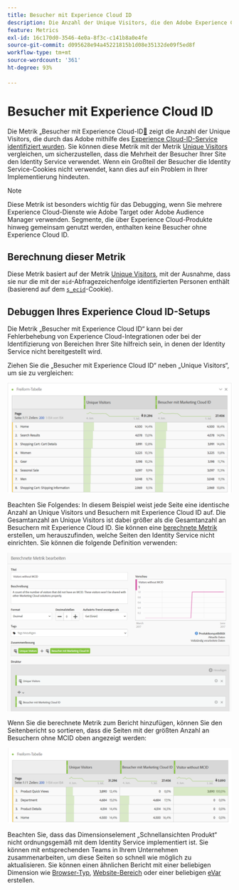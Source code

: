 ```yaml
---
title: Besucher mit Experience Cloud ID
description: Die Anzahl der Unique Visitors, die den Adobe Experience Cloud ID Service verwenden.
feature: Metrics
exl-id: 16c170d0-3546-4e0a-8f3c-c141b8a0e4fe
source-git-commit: d095628e94a45221815b1d08e35132de09f5ed8f
workflow-type: tm+mt
source-wordcount: '361'
ht-degree: 93%

---
```


# Besucher mit Experience Cloud ID

Die Metrik „Besucher mit Experience Cloud-ID[&#128279;](overview.md) zeigt die Anzahl der Unique Visitors, die durch das Adobe mithilfe des [Experience Cloud-ID-Service identifiziert wurden](https://experienceleague.adobe.com/docs/id-service/using/home.html?lang=de). Sie können diese Metrik mit der Metrik [Unique Visitors](unique-visitors.md) vergleichen, um sicherzustellen, dass die Mehrheit der Besucher Ihrer Site den Identity Service verwendet. Wenn ein Großteil der Besucher die Identity Service-Cookies nicht verwendet, kann dies auf ein Problem in Ihrer Implementierung hindeuten.

>[!NOTE]
>
>Diese Metrik ist besonders wichtig für das Debugging, wenn Sie mehrere Experience Cloud-Dienste wie Adobe Target oder Adobe Audience Manager verwenden. Segmente, die über Experience Cloud-Produkte hinweg gemeinsam genutzt werden, enthalten keine Besucher ohne Experience Cloud ID.

## Berechnung dieser Metrik

Diese Metrik basiert auf der Metrik [Unique Visitors](unique-visitors.md), mit der Ausnahme, dass sie nur die mit der `mid`-Abfragezeichenfolge identifizierten Personen enthält (basierend auf dem [`s_ecid`](https://experienceleague.adobe.com/docs/core-services/interface/ec-cookies/cookies-analytics.html?lang=de)-Cookie).

## Debuggen Ihres Experience Cloud ID-Setups

Die Metrik „Besucher mit Experience Cloud ID“ kann bei der Fehlerbehebung von Experience Cloud-Integrationen oder bei der Identifizierung von Bereichen Ihrer Site hilfreich sein, in denen der Identity Service nicht bereitgestellt wird.

Ziehen Sie die „Besucher mit Experience Cloud ID“ neben „Unique Visitors“, um sie zu vergleichen:

![Vergleich der Unique Visitors](assets/metric-mcvid1.png)

Beachten Sie Folgendes: In diesem Beispiel weist jede Seite eine identische Anzahl an Unique Visitors und Besuchern mit Experience Cloud ID auf. Die Gesamtanzahl an Unique Visitors ist dabei größer als die Gesamtanzahl an Besuchern mit Experience Cloud ID. Sie können eine [berechnete Metrik](../c-calcmetrics/cm-overview.md) erstellen, um herauszufinden, welche Seiten den Identity Service nicht einrichten. Sie können die folgende Definition verwenden:

![Definition berechneter Metriken](assets/metric-mcvid2.png)

Wenn Sie die berechnete Metrik zum Bericht hinzufügen, können Sie den Seitenbericht so sortieren, dass die Seiten mit der größten Anzahl an Besuchern ohne MCID oben angezeigt werden:

![Seiten ohne Identity Service](assets/metric-mcvid3.png)

Beachten Sie, dass das Dimensionselement „Schnellansichten Produkt“ nicht ordnungsgemäß mit dem Identity Service implementiert ist. Sie können mit entsprechenden Teams in Ihrem Unternehmen zusammenarbeiten, um diese Seiten so schnell wie möglich zu aktualisieren. Sie können einen ähnlichen Bericht mit einer beliebigen Dimension wie [Browser-Typ](../dimensions/browser-type.md), [Website-Bereich](../dimensions/site-section.md) oder einer beliebigen [eVar](../dimensions/evar.md) erstellen.
